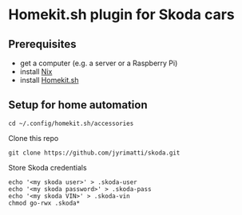 # Homekit.sh plugin for Skoda cars

Prerequisites
-------------
- get a computer (e.g. a server or a Raspberry Pi)
- install [Nix](https://nixos.org/download/)
- install [Homekit.sh](https://github.com/jyrimatti/homekit.sh)

Setup for home automation
-------------------------

```
cd ~/.config/homekit.sh/accessories
```

Clone this repo
```
git clone https://github.com/jyrimatti/skoda.git
```

Store Skoda credentials
```
echo '<my skoda user>' > .skoda-user
echo '<my skoda password>' > .skoda-pass
echo '<my skoda VIN>' > .skoda-vin
chmod go-rwx .skoda*
```
